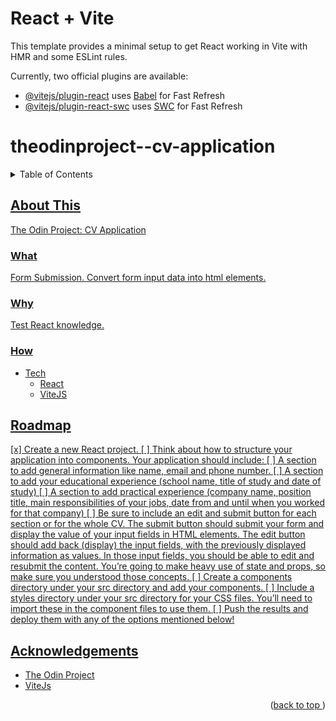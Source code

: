 # React + Vite

This template provides a minimal setup to get React working in Vite with HMR and some ESLint rules.

Currently, two official plugins are available:

- [@vitejs/plugin-react](https://github.com/vitejs/vite-plugin-react/blob/main/packages/plugin-react/README.md) uses [Babel](https://babeljs.io/) for Fast Refresh
- [@vitejs/plugin-react-swc](https://github.com/vitejs/vite-plugin-react-swc) uses [SWC](https://swc.rs/) for Fast Refresh
# theodinproject--cv-application
<a name="readme-top"></a>
<details>
    <summary>Table of Contents</summary>
    <ol>
        <li>
            <a href="#about-this">About This</a>
            <ul>
                <li><a href="#what">What</li>
                <li><a href="#why">Why</li>
                <li><a href="#how">How</li>
            </ul>
        </li>
        <li><a href="#roadmap">Roadmap</li>
        <li><a href="#acknowledgements">Acknowledgements</li>
    </ol>
</details>

## About This
The Odin Project: CV Application

### What

Form Submission.
Convert form input data into html elements.

### Why

Test React knowledge.

### How
* Tech
    * React
    * ViteJS

## Roadmap
[x] Create a new React project.
[ ] Think about how to structure your application into components. Your application should include:
    [ ] A section to add general information like name, email and phone number.
    [ ] A section to add your educational experience (school name, title of study and date of study)
    [ ] A section to add practical experience (company name, position title, main responsibilities of your jobs, date from and until when you worked for that company)
[ ] Be sure to include an edit and submit button for each section or for the whole CV. The submit button should submit your form and display the value of your input fields in HTML elements. The edit button should add back (display) the input fields, with the previously displayed information as values. In those input fields, you should be able to edit and resubmit the content. You’re going to make heavy use of state and props, so make sure you understood those concepts.
[ ] Create a components directory under your src directory and add your components.
[ ] Include a styles directory under your src directory for your CSS files. You’ll need to import these in the component files to use them.
[ ] Push the results and deploy them with any of the options mentioned below!



## Acknowledgements
* [The Odin Project](https://www.theodinproject.com/)
* [ViteJs](https://vitejs.dev)
<p align="right">(<a href="#readme-top">back to top </a>)</p>